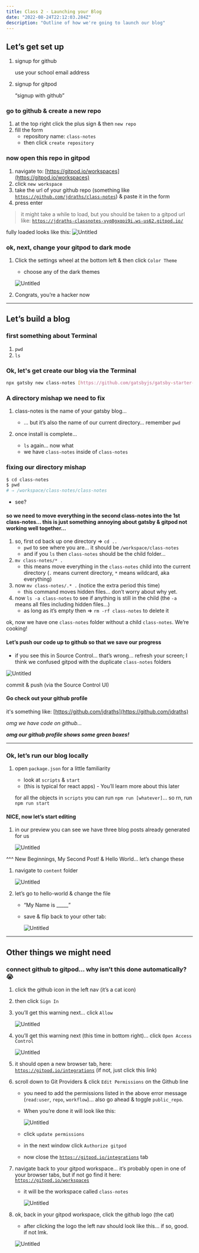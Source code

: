 ```yaml
---
title: Class 2 - Launching your Blog
date: "2022-08-24T22:12:03.284Z"
description: "Outline of how we're going to launch our blog"
---
```


## Let’s get set up

1. signup for github

    use your school email address

2. signup for gitpod

    “signup with github”

### go to github & create a new repo

1. at the top right click the plus sign & then `new repo`
2. fill the form
    * repository name: `class-notes`
    * then click `create repository`

### now open this repo in gitpod

1. navigate to: [https://gitpod.io/workspaces](https://gitpod.io/workspaces)
2. click `new workspace`
3. take the url of your github repo (something like [`https://github.com/jdraths/class-notes`](https://github.com/jdraths/class-notes)) & paste it in the form
4. press enter

> it might take a while to load, but you should be taken to a gitpod url like: [`https://jdraths-classnotes-vyq8gxqpi9i.ws-us62.gitpod.io/`](https://jdraths-classnotes-vyq8gxqpi9i.ws-us62.gitpod.io/)

fully loaded looks like this:
![Untitled](images/0gitpod-init.png)

### ok, next, change your gitpod to dark mode

1. Click the settings wheel at the bottom left & then click `Color Theme`
    * choose any of the dark themes

    ![Untitled](images/6gitpod-themes.png)

2. Congrats, you’re a hacker now

---

## Let’s build a blog

### first something about Terminal

1. `pwd`
2. `ls`

### Ok, let's get create our blog via the Terminal

```sh
npx gatsby new class-notes [https://github.com/gatsbyjs/gatsby-starter-blog](https://github.com/gatsbyjs/gatsby-starter-blog)
```

### A directory mishap we need to fix

1. class-notes is the name of your gatsby blog…
    * … but it’s also the name of our current directory… remember `pwd`

2. once install is complete…
    * `ls` again… now what
    * we have `class-notes` inside of `class-notes`

### fixing our directory mishap

```sh
$ cd class-notes
$ pwd
# ⇒ /workspace/class-notes/class-notes
```

* see?

#### so we need to move everything in the second class-notes into the 1st class-notes… this is just something annoying about gatsby & gitpod not working well together…

1. so, first cd back up one directory ⇒ `cd ..`
    * `pwd` to see where you are… it should be `/workspace/class-notes`
    * and if you `ls` then `class-notes` should be the child folder…
2. `mv class-notes/* .`
    * this means move everything in the `class-notes` child into the current directory (`.` means current directory, `*` means wildcard, aka everything)
3. now `mv class-notes/.* .`  (notice the extra period this time)
    * this command moves hidden files… don’t worry about why yet.
4. now `ls -a class-notes` to see if anything is still in the child (the `-a` means all files including hidden files…)
    * as long as it’s empty then ⇒ `rm -rf class-notes` to delete it

ok, now we have one `class-notes` folder without a child `class-notes`. We’re cooking!

#### Let’s push our code up to github so that we save our progress

* if you see this in Source Control… that’s wrong… refresh your screen; I think we confused gitpod with the duplicate `class-notes` folders

![Untitled](images/7source-control-error.png)

commit & push (via the Source Control UI)

#### Go check out your github profile

it's something like: [https://github.com/jdraths](https://github.com/jdraths)

*omg we have code on github…*

***omg our github profile shows some green boxes!***

---

### Ok, let’s run our blog locally

1. open `package.json` for a little familiarity
    * look at `scripts` & `start`
    * (this is typical for react apps) - You’ll learn more about this later

    for all the objects in `scripts` you can run `npm run [whatever]`... so rn, run `npm run start`

#### NICE, now let’s start editing

1. in our preview you can see we have three blog posts already generated for us

    ![Untitled](images/8init-ui.png)

^^^ New Beginnings, My Second Post! & Hello World… let’s change these

1. navigate to `content` folder

    ![Untitled](images/9explorer.png)

2. let’s go to hello-world & change the file
    * “My Name is _____”
    * save & flip back to your other tab:

        ![Untitled](images/10rev-ui.png)

---

## Other things we might need

### connect github to gitpod… why isn’t this done automatically? 😭

1. click the github icon in the left nav (it’s a cat icon)
2. then click `Sign In`
3. you’ll get this warning next… click `Allow`

    ![Untitled](images/1connect-github.png)

4. you’ll get this warning next (this time in bottom right)… click `Open Access Control`

    ![Untitled](images/2connect-warning.png)

5. it should open a new browser tab, here: [`https://gitpod.io/integrations`](https://gitpod.io/integrations) (if not, just click this link)
6. scroll down to Git Providers & click `Edit Permissions` on the Github line
    * you need to add the permissions listed in the above error message (`read:user`, `repo`, `workflow`)… also go ahead & toggle `public_repo`. 
    * When you’re done it will look like this: 

        ![Untitled](images/3connect-perms.png)

    * click `update permissions`
    * in the next window click `Authorize gitpod`
    * now close the [`https://gitpod.io/integrations`](https://gitpod.io/integrations) tab

7. navigate back to your gitpod workspace… it’s probably open in one of your browser tabs, but if not go find it here: [`https://gitpod.io/workspaces`](https://gitpod.io/workspaces)
    * it will be the workspace called `class-notes`

        ![Untitled](images/4workspace.png)

8. ok, back in your gitpod workspace, click the github logo (the cat)
    * after clicking the logo the left nav should look like this… if so, good. if not lmk.

    ![Untitled](images/5source-control.png)